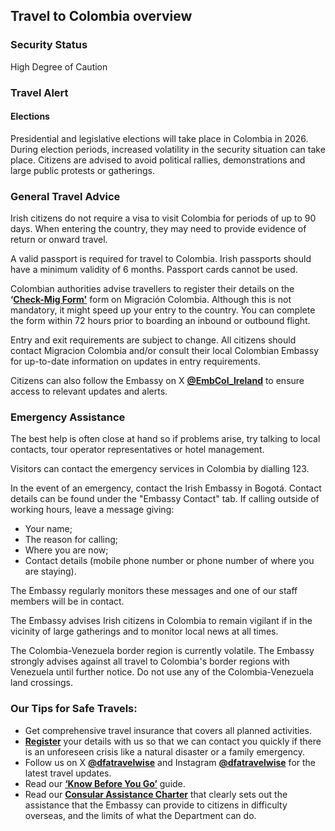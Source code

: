 ## Travel to Colombia overview

### **Security Status**

High Degree of Caution

### **Travel Alert**

#### **Elections**

Presidential and legislative elections will take place in Colombia in 2026. During election periods, increased volatility in the security situation can take place. Citizens are advised to avoid political rallies, demonstrations and large public protests or gatherings.

### **General Travel Advice**

Irish citizens do not require a visa to visit Colombia for periods of up to 90 days. When entering the country, they may need to provide evidence of return or onward travel.

A valid passport is required for travel to Colombia. Irish passports should have a minimum validity of 6 months. Passport cards cannot be used.

Colombian authorities advise travellers to register their details on the **‘**[**Check-Mig Form'**](https://apps.migracioncolombia.gov.co/pre-registro) form on Migración Colombia. Although this is not mandatory, it might speed up your entry to the country. You can complete the form within 72 hours prior to boarding an inbound or outbound flight.

Entry and exit requirements are subject to change. All citizens should contact Migracion Colombia and/or consult their local Colombian Embassy for up-to-date information on updates in entry requirements.

Citizens can also follow the Embassy on X [**@EmbCol\_Ireland**](https://twitter.com/embcol_ireland) to ensure access to relevant updates and alerts.

### **Emergency Assistance**

The best help is often close at hand so if problems arise, try talking to local contacts, tour operator representatives or hotel management.

Visitors can contact the emergency services in Colombia by dialling 123.

In the event of an emergency, contact the Irish Embassy in Bogotá. Contact details can be found under the "Embassy Contact" tab. If calling outside of working hours, leave a message giving:

* Your name;
* The reason for calling;
* Where you are now;
* Contact details (mobile phone number or phone number of where you are staying).

The Embassy regularly monitors these messages and one of our staff members will be in contact.

The Embassy advises Irish citizens in Colombia to remain vigilant if in the vicinity of large gatherings and to monitor local news at all times.

The Colombia-Venezuela border region is currently volatile. The Embassy strongly advises against all travel to Colombia's border regions with Venezuela until further notice. Do not use any of the Colombia-Venezuela land crossings.

### **Our Tips for Safe Travels:**

* Get comprehensive travel insurance that covers all planned activities.
* [**Register**](/en/dfa/overseas-travel/citizens-registration/) your details with us so that we can contact you quickly if there is an unforeseen crisis like a natural disaster or a family emergency.
* Follow us on X [**@dfatravelwise**](https://www.twitter.com/DFATravelWise) and Instagram [**@dfatravelwise**](https://www.instagram.com/dfatravelwise/) for the latest travel updates.
* Read our [**‘Know Before You Go’**](https://www.ireland.ie/en/dfa/overseas-travel/know-before-you-go/) guide.
* Read our [**Consular Assistance Charter**](https://www.ireland.ie/en/dfa/overseas-travel/assistance-abroad/consular-assistance-charter/) that clearly sets out the assistance that the Embassy can provide to citizens in difficulty overseas, and the limits of what the Department can do.